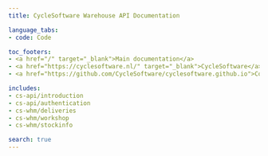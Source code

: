 ```yaml
---
title: CycleSoftware Warehouse API Documentation

language_tabs:
- code: Code

toc_footers:
- <a href="/" target="_blank">Main documentation</a>
- <a href="https://cyclesoftware.nl/" target="_blank">CycleSoftware</a>
- <a href="https://github.com/CycleSoftware/cyclesoftware.github.io">Contributing to the Docs</a>

includes:
- cs-api/introduction
- cs-api/authentication
- cs-whm/deliveries
- cs-whm/workshop
- cs-whm/stockinfo

search: true
---
```

